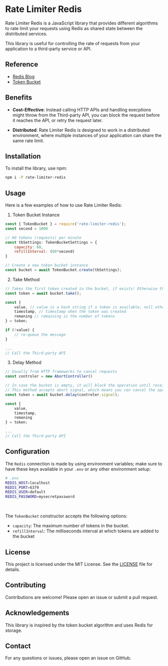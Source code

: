 # Rate Limiter Redis

Rate Limiter Redis is a JavaScript library that provides different algorithms to rate limit your requests using Redis as shared state between the distributed services.

This library is useful for controlling the rate of requests from your application to a third-party service or API.

## Reference

- [Redis Blog](https://redis.io/glossary/rate-limiting/)
- [Token Bucket](https://en.wikipedia.org/wiki/Token_bucket)

## Benefits

- **Cost-Effective**: Instead calling HTTP APIs and handling execptions might throw from the Third-party API, you can block the request before it reaches the API, or retry the request later.

- **Distributed**: Rate Limiter Redis is designed to work in a distributed environment, where multiple instances of your application can share the same rate limit.

## Installation

To install the library, use npm:

```bash
npm i -P rate-limiter-redis
```

## Usage

Here is a few examples of how to use Rate Limiter Redis:

1. Token Bucket Instance
```javascript
const { TokenBucket } = require('rate-limiter-redis');
const second = 1000

// 60 tokens (requests) per minute
const tbSettings: TokenBucketSettings = {
    capacity: 60,
    refillInterval: (60*second)
}

// Create a new token bucket instance
const bucket = await TokenBucket.create(tbSettings); 
```

2. Take Method
```javascript
// Takes the first token created in the bucket, if exists! Otherwise the token.value will return null
const token = await bucket.take();

const { 
    value, // value is a hash string if a token is available, null otherwise
    timestamp, // timestamp when the token was created
    remaning // remaining is the number of tokens
} = token;

if (!value) {
    // re-queue the message
}

... 
// Call the Third-party API
```

3. Delay Method
```javascript
// Usually from HTTP frameworks to cancel requests
const controler = new AbortController()

// In case the bucket is empty, it will block the operation until receive a new token!
// This method accepts abort signal, which means you can cancel the operation at any time
const token = await bucket.delay(controler.signal);

const { 
    value,
    timestamp,
    remaning
} = token;

...
// Call the Third-party API
```

## Configuration

The `Redis` connection is made by using environment variables; make sure to have these keys available in your `.env` or any other environment setup:
```bash
# .env
REDIS_HOST=localhost
REDIS_PORT=6379
REDIS_USER=default
REDIS_PASSWORD=mysecretpassword
```

<br>

The `TokenBucket` constructor accepts the following options:

- `capacity`: The maximum number of tokens in the bucket.
- `refillInterval`: The milliseconds interval at which tokens are added to the bucket

## License

This project is licensed under the MIT License. See the [LICENSE](LICENSE) file for details.

## Contributing

Contributions are welcome! Please open an issue or submit a pull request.

## Acknowledgements

This library is inspired by the token bucket algorithm and uses Redis for storage.

## Contact

For any questions or issues, please open an issue on GitHub.
